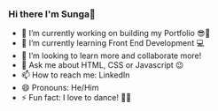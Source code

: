 ### Hi there I'm Sunga👋

- 🔭 I’m currently working on building my Portfolio 😎📖
- 🌱 I’m currently learning Front End Development 💻
- 👯 I’m looking to learn more and collaborate more!
- 💬 Ask me about HTML, CSS or Javascript 😉
- 📫 How to reach me: LinkedIn
- 😄 Pronouns: He/Him
- ⚡ Fun fact: I love to dance! 🕺💃
